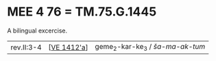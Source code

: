# MEE 4 76 =  TM.75.G.1445

A bilingual excercise.

|            |               |                                                      |
| ---------- | ------------- | ---------------------------------------------------- |
| rev.II:3-4 | [[VE 1412'a]] | geme<sub>2</sub>-kar-ke<sub>3</sub> / *ša-ma-ak-tum* |


[//begin]: # "Autogenerated link references for markdown compatibility"
[VE 1412'a]: <VE 1412'a> "VE 1412'a"
[//end]: # "Autogenerated link references"